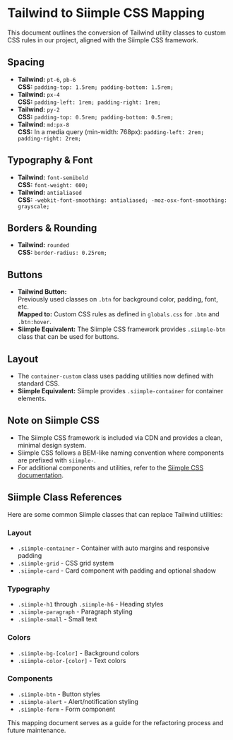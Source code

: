 # Tailwind to Siimple CSS Mapping

This document outlines the conversion of Tailwind utility classes to custom CSS rules in our project, aligned with the Siimple CSS framework.

## Spacing
- **Tailwind:** `pt-6`, `pb-6`  
  **CSS:** `padding-top: 1.5rem; padding-bottom: 1.5rem;`
- **Tailwind:** `px-4`  
  **CSS:** `padding-left: 1rem; padding-right: 1rem;`
- **Tailwind:** `py-2`  
  **CSS:** `padding-top: 0.5rem; padding-bottom: 0.5rem;`
- **Tailwind:** `md:px-8`  
  **CSS:** In a media query (min-width: 768px): `padding-left: 2rem; padding-right: 2rem;`

## Typography & Font
- **Tailwind:** `font-semibold`  
  **CSS:** `font-weight: 600;`
- **Tailwind:** `antialiased`  
  **CSS:** `-webkit-font-smoothing: antialiased; -moz-osx-font-smoothing: grayscale;`

## Borders & Rounding
- **Tailwind:** `rounded`  
  **CSS:** `border-radius: 0.25rem;`

## Buttons
- **Tailwind Button:**  
  Previously used classes on `.btn` for background color, padding, font, etc.  
  **Mapped to:** Custom CSS rules as defined in `globals.css` for `.btn` and `.btn:hover`.
- **Siimple Equivalent:** The Siimple CSS framework provides `.siimple-btn` class that can be used for buttons.

## Layout
- The `container-custom` class uses padding utilities now defined with standard CSS.
- **Siimple Equivalent:** Siimple provides `.siimple-container` for container elements.

## Note on Siimple CSS
- The Siimple CSS framework is included via CDN and provides a clean, minimal design system.
- Siimple CSS follows a BEM-like naming convention where components are prefixed with `siimple-`.
- For additional components and utilities, refer to the [Siimple CSS documentation](https://docs.siimple.xyz/).

## Siimple Class References

Here are some common Siimple classes that can replace Tailwind utilities:

### Layout
- `.siimple-container` - Container with auto margins and responsive padding
- `.siimple-grid` - CSS grid system
- `.siimple-card` - Card component with padding and optional shadow

### Typography
- `.siimple-h1` through `.siimple-h6` - Heading styles
- `.siimple-paragraph` - Paragraph styling
- `.siimple-small` - Small text

### Colors
- `.siimple-bg-[color]` - Background colors
- `.siimple-color-[color]` - Text colors

### Components
- `.siimple-btn` - Button styles
- `.siimple-alert` - Alert/notification styling
- `.siimple-form` - Form component

This mapping document serves as a guide for the refactoring process and future maintenance.